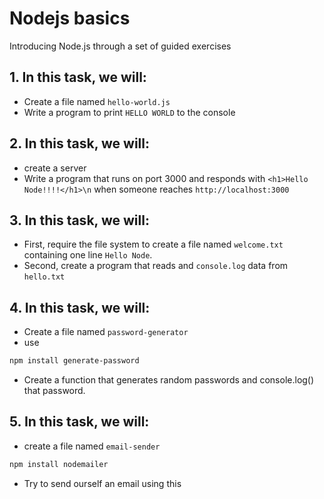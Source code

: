 # Nodejs basics

Introducing Node.js through a set of guided exercises

## 1. In this task, we will:

- Create a file named `hello-world.js`
- Write a program to print `HELLO WORLD` to the console

## 2. In this task, we will:

- create a server
- Write a program that runs on port 3000 and responds with `<h1>Hello Node!!!!</h1>\n` when someone reaches `http://localhost:3000`

## 3. In this task, we will:

- First, require the file system to create a file named `welcome.txt` containing one line `Hello Node`.
- Second, create a program that reads and `console.log` data from `hello.txt`

## 4. In this task, we will:

- Create a file named `password-generator`
- use

```bash
npm install generate-password
```

- Create a function that generates random passwords and console.log() that password.

## 5. In this task, we will:

- create a file named `email-sender`

```bash
npm install nodemailer
```

- Try to send ourself an email using this
